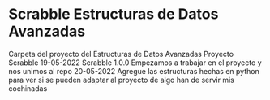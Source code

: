 # Scrabble Estructuras de Datos Avanzadas
 Carpeta del proyecto del Estructuras de Datos Avanzadas
 Proyecto Scrabble
 19-05-2022 Scrabble 1.0.0 
    Empezamos a trabajar en el proyecto y nos unimos al repo
 20-05-2022
   Agregue las estructuras hechas en python para ver si se pueden adaptar al proyecto
   de algo han de servir mis cochinadas
   